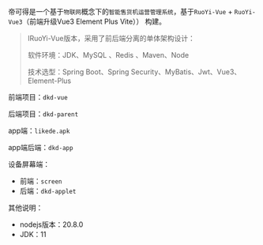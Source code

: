 帝可得是一个基于`物联网`概念下的`智能售货机运营管理系统`，基于`RuoYi-Vue` + `RuoYi-Vue3`（前端升级Vue3 Element Plus Vite）） 构建。

> lRuoYi-Vue版本，采用了前后端分离的单体架构设计：
>
> 软件环境：JDK、MySQL 、Redis 、Maven、Node
>
> 技术选型：Spring Boot、Spring Security、MyBatis、Jwt、Vue3、Element-Plus



前端项目：`dkd-vue`

后端项目：`dkd-parent`

app端：`likede.apk`

app端后端：`dkd-app`

设备屏幕端：

- 前端：`screen`
- 后端：`dkd-applet`

其他说明：

- nodejs版本：20.8.0
- JDK：11
